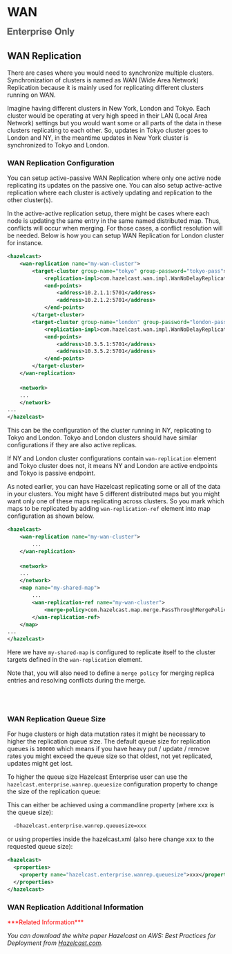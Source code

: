 # WAN

![](images/enterprise-onlycopy.jpg)




## WAN Replication

There are cases where you would need to synchronize multiple clusters. Synchronization of clusters is named as WAN (Wide Area Network) Replication because it is mainly used for replicating different clusters running on WAN. 

Imagine having different clusters in New York, London and Tokyo. Each cluster would be operating at very high speed in their LAN (Local Area Network) settings but you would want some or all parts of the data in these clusters replicating to each other. So, updates in Tokyo cluster goes to London and NY, in the meantime updates in New York cluster is synchronized to Tokyo and London.

### WAN Replication Configuration
You can setup active-passive WAN Replication where only one active node replicating its updates on the passive one. You can also setup active-active replication where each cluster is actively updating and replication to the other cluster(s).

In the active-active replication setup, there might be cases where each node is updating the same entry in the same named distributed map. Thus, conflicts will occur when merging. For those cases, a conflict resolution will be needed. Below is how you can setup WAN Replication for London cluster for instance.

```xml
<hazelcast>
    <wan-replication name="my-wan-cluster">
        <target-cluster group-name="tokyo" group-password="tokyo-pass">
            <replication-impl>com.hazelcast.wan.impl.WanNoDelayReplication</replication-impl>
            <end-points>
                <address>10.2.1.1:5701</address>
                <address>10.2.1.2:5701</address>
            </end-points>
        </target-cluster>
        <target-cluster group-name="london" group-password="london-pass">
            <replication-impl>com.hazelcast.wan.impl.WanNoDelayReplication</replication-impl>
            <end-points>
                <address>10.3.5.1:5701</address>
                <address>10.3.5.2:5701</address>
            </end-points>
        </target-cluster>
    </wan-replication>

    <network>
    ...
    </network>
...
</hazelcast>
```

This can be the configuration of the cluster running in NY, replicating to Tokyo and London. Tokyo and London clusters should have similar configurations if they are also active replicas.

If NY and London cluster configurations contain `wan-replication` element and Tokyo cluster does not, it means NY and London are active endpoints and Tokyo is passive endpoint.

As noted earlier, you can have Hazelcast replicating some or all of the data in your clusters. You might have 5 different distributed maps but you might want only one of these maps replicating across clusters. So you mark which maps to be replicated by adding `wan-replication-ref` element into map configuration as shown below.

```xml
<hazelcast>
    <wan-replication name="my-wan-cluster">
        ...
    </wan-replication>

    <network>
    ...
    </network>
    <map name="my-shared-map">
        ...
        <wan-replication-ref name="my-wan-cluster">
            <merge-policy>com.hazelcast.map.merge.PassThroughMergePolicy</merge-policy>
        </wan-replication-ref>
    </map>
...
</hazelcast>
```

Here we have `my-shared-map` is configured to replicate itself to the cluster targets defined in the `wan-replication` element.

Note that, you will also need to define a `merge policy` for merging replica entries and resolving conflicts during the merge.

<br> </br>

### WAN Replication Queue Size
For huge clusters or high data mutation rates it might be necessary to higher the replication queue size. The default queue size for replication queues is `100000` which means if
you have heavy put / update / remove rates you might exceed the queue size so that oldest, not yet replicated, updates might get lost.
 
To higher the queue size Hazelcast Enterprise user can use the `hazelcast.enterprise.wanrep.queuesize` configuration property to change the size of the replication queue:

This can either be achieved using a commandline property (where xxx is the queue size):

```xml
  -Dhazelcast.enterprise.wanrep.queuesize=xxx
```

or using properties inside the hazelcast.xml (also here change xxx to the requested queue size):

```xml
<hazelcast>
  <properties>
    <property name="hazelcast.enterprise.wanrep.queuesize">xxx</property>
  </properties>
</hazelcast>
```

### WAN Replication Additional Information
<font color="red">
***Related Information***
</font>

*You can download the white paper *Hazelcast on AWS: Best Practices for Deployment* from [Hazelcast.com](http://hazelcast.com/resources/hazelcast-on-aws-best-practices-for-deployment/).*

<br> </br>

